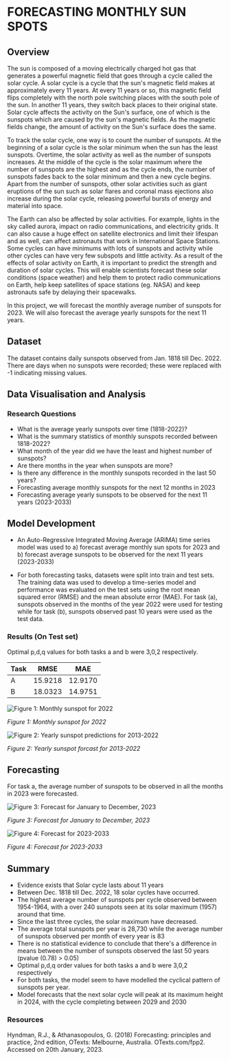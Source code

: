 
# FORECASTING MONTHLY SUN SPOTS

## Overview
The sun is composed of a moving electrically charged hot gas that generates a powerful magnetic field that goes through a cycle called the solar cycle. A solar cycle is a cycle that the sun's magnetic field makes at approximately every 11 years. At every 11 years or so, this magnetic field flips completely with the north pole switching places with the south pole of the sun. In another 11 years, they switch back places to their original state. Solar cycle affects the activity on the Sun's surface, one of which is the sunspots which are caused by the sun's magnetic fields. As the magnetic fields change, the amount of activity on the Sun's surface does the same.

To track the solar cycle, one way is to count the number of sunspots. At the beginning of a solar cycle is the solar minimum when the sun has the least sunspots. Overtime, the solar activity as well as the number of sunspots increases. At the middle of the cycle is the solar maximum where the number of sunspots are the highest and as the cycle ends, the number of sunspots fades back to the solar minimum and then a new cycle begins. Apart from the number of sunspots, other solar activities such as giant eruptions of the sun such as solar flares and coronal mass ejections also increase during the solar cycle, releasing powerful bursts of energy and material into space.

The Earth can also be affected by solar activities. For example, lights in the sky called aurora, impact on radio communications, and electricity grids. It can also cause a huge effect on satellite electronics and limit their lifespan and as well, can affect astronauts that work in International Space Stations. Some cycles can have minimums with lots of sunspots and activity while other cycles can have very few subspots and little activity. As a result of the effects of solar activity on Earth, it is important to predict the strength and duration of solar cycles. This will enable scientists forecast these solar conditions (space weather) and help them to protect radio communications on Earth, help keep satellites of space stations (eg. NASA) and keep astronauts safe by delaying their spacewalks.

In this project, we will forecast the monthly average number of sunspots for 2023. We will also forecast the average yearly sunspots for the next 11 years.


## Dataset
The dataset contains daily sunspots observed from Jan. 1818 till Dec. 2022. There are days when no sunspots were recorded; these were replaced with -1 indicating missing values.


## Data Visualisation and Analysis
### Research Questions
- What is the average yearly sunspots over time (1818-2022)?
- What is the summary statistics of monthly sunspots recorded between 1818-2022?
- What month of the year did we have the least and highest number of sunspots?
- Are there months in the year when sunspots are more?
- Is there any difference in the monthly sunspots recorded in the last 50 years?
- Forecasting average monthly sunspots for the next 12 months in 2023
- Forecasting average yearly sunspots to be observed for the next 11 years (2023-2033)

## Model Development
- An Auto-Regressive Integrated Moving Average (ARIMA) time series model was used to 
  a) forecast average monthly sun spots for 2023 and 
  b) forecast average sunspots to be observed for the next 11 years (2023-2033)

- For both forecasting tasks, datasets were split into train and test sets. The training data was used to develop a time-series model and performance was evaluated on the test sets using the root mean squared error (RMSE) and the mean absolute error (MAE). For task (a), sunspots observed in the months of the year 2022 were used for testing while for task (b), sunspots observed past 10 years were used as the test data.

### Results (On Test set)

Optimal p,d,q values for both tasks a and b were 3,0,2 respectively.

Task | RMSE | MAE
----|-----|-----
A | 15.9218 | 12.9170
B | 18.0323 | 14.9751


![Figure 1: Monthly sunspot for 2022](https://user-images.githubusercontent.com/46559140/213817852-5e4233e0-09b1-4056-aa3f-4014617ea6d3.png)

_Figure 1: Monthly sunspot for 2022_


![Figure 2: Yearly sunspot predictions for 2013-2022](https://user-images.githubusercontent.com/46559140/213819313-87179a42-d0d4-493e-b03a-c06aa60f7563.png)

_Figure 2: Yearly sunspot forcast for 2013-2022_

## Forecasting

For task a, the average number of sunspots to be observed in all the months in 2023 were forecasted. 

![Figure 3: Forecast for January to December, 2023](https://user-images.githubusercontent.com/46559140/213821640-8e493465-2df7-42bc-8063-e4ab4b297a93.png)

_Figure 3: Forecast for January to December, 2023_

![Figure 4: Forecast for 2023-2033](https://user-images.githubusercontent.com/46559140/213818508-07a0855e-323e-499d-9e5c-e4b3683e5f6e.png)

_Figure 4: Forecast for 2023-2033_

## Summary
- Evidence exists that Solar cycle lasts about 11 years
- Between Dec. 1818 till Dec. 2022, 18 solar cycles have occurred.
- The highest average number of sunspots per cycle observed between 1954-1964, with a over 240 sunspots seen at its solar maximum (1957) around that time.
- Since the last three cycles, the solar maximum have decreased.
- The average total sunspots per year is 28,730 while the average number of sunspots observed per month of every year is 83
-  There is no statistical evidence to conclude that there's a difference in means between the number of sunspots observed the last 50 years (pvalue (0.78) > 0.05)
-  Optimal p,d,q order values for both tasks a and b were 3,0,2 respectively
-  For both tasks, the model seem to have modelled the cyclical pattern of sunspots per year.
-  Model forecasts that the next solar cycle will peak at its maximum height in 2024, with the cycle completing between 2029 and 2030

### Resources
Hyndman, R.J., & Athanasopoulos, G. (2018) Forecasting: principles and practice, 2nd edition, OTexts: Melbourne, Australia. OTexts.com/fpp2. Accessed on 20th January, 2023.
